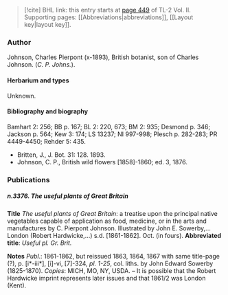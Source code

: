 > [!cite] BHL link: this entry starts at [page 449](https://www.biodiversitylibrary.org/item/103253#page/475/mode/1up) of TL-2 Vol. II.
> Supporting pages: [[Abbreviations|abbreviations]], [[Layout key|layout key]].

### Author

Johnson, Charles Pierpont (x-1893), British botanist, son of Charles Johnson. (*C. P. Johns.*).

#### Herbarium and types

Unknown.

#### Bibliography and biography

Bamhart 2: 256; BB p. 167; BL 2: 220, 673; BM 2: 935; Desmond p. 346; Jackson p. 564; Kew 3: 174; LS 13237; NI 997-998; Plesch p. 282-283; PR 4449-4450; Rehder 5: 435.
- Britten, J., J. Bot. 31: 128. 1893.
- Johnson, C. P., British wild flowers \[1858\]-1860; ed. 3, 1876.

### Publications

##### n.3376. The useful plants of Great Britain

**Title**
*The useful plants of Great Britain*: a treatise upon the principal native vegetables capable of application as food, medicine, or in the arts and manufactures by C. Pierpont Johnson. Illustrated by John E. Sowerby,... London (Robert Hardwicke,...) s.d. \[1861-1862\]. Oct. (in fours).
**Abbreviated title**: *Useful pl. Gr. Brit.*

**Notes**
*Publ*.: 1861-1862, but reissued 1863, 1864, 1867 with same title-page (?), p. \[i\*-iii\*\], \[i\]-vi, \[7\]-324, *pl. 1-25*, col. liths. by John Edward Sowerby (1825-1870). *Copies*: MICH, MO, NY, USDA. – It is possible that the Robert Hardwicke imprint represents later issues and that 1861/2 was London (Kent).

